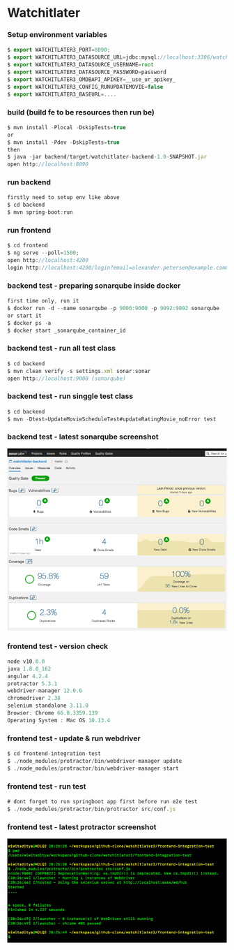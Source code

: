# Watchitlater
### Setup environment variables
```javascript
$ export WATCHITLATER3_PORT=8090;
$ export WATCHITLATER3_DATASOURCE_URL=jdbc:mysql://localhost:3306/watchitlater3?serverTimezone=UTC
$ export WATCHITLATER3_DATASOURCE_USERNAME=root
$ export WATCHITLATER3_DATASOURCE_PASSWORD=password
$ export WATCHITLATER3_OMDBAPI_APIKEY=__use_ur_apikey_
$ export WATCHITLATER3_CONFIG_RUNUPDATEMOVIE=false
$ export WATCHITLATER3_BASEURL=....
```

### build (build fe to be resources then run be)
```javascript
$ mvn install -Plocal -DskipTests=true
or
$ mvn install -Pdev -DskipTests=true
then
$ java -jar backend/target/watchitlater-backend-1.0-SNAPSHOT.jar
open http://localhost:8090
```

### run backend
```javascript
firstly need to setup env like above
$ cd backend
$ mvn spring-boot:run
```

### run frontend
```javascript
$ cd frontend
$ ng serve --poll=1500;
open http://localhost:4200
login http://localhost:4200/login?email=alexander.petersen@example.com&password=password
```


### backend test - preparing sonarqube inside docker
```javascript
first time only, run it 
$ docker run -d --name sonarqube -p 9000:9000 -p 9092:9092 sonarqube
or start it
$ docker ps -a
$ docker start _sonarqube_container_id
```

### backend test - run all test class
```javascript
$ cd backend
$ mvn clean verify -s settings.xml sonar:sonar
open http://localhost:9000 (sonarqube)
```

### backend test - run singgle test class
```javascript
$ cd backend
$ mvn -Dtest=UpdateMovieScheduleTest#updateRatingMovie_noError test
```

### backend test - latest sonarqube screenshot
![alt text](https://raw.githubusercontent.com/tekdungtralala/watchitlater3/master/latest_sonar.png)


### frontend test - version check
```javascript
node v10.0.0
java 1.8.0_162
angular 4.2.4
protractor 5.3.1
webdriver-manager 12.0.6
chromedriver 2.38
selenium standalone 3.11.0
Browser: Chrome 66.0.3359.139
Operating System : Mac OS 10.13.4
```

### frontend test - update & run webdriver
```javascript
$ cd frontend-integration-test
$ ./node_modules/protractor/bin/webdriver-manager update
$ ./node_modules/protractor/bin/webdriver-manager start
```

### frontend test - run test
```javascript
# dont forget to run springboot app first before run e2e test
$ ./node_modules/protractor/bin/protractor src/conf.js
```

### frontend test - latest protractor screenshot
![alt text](https://raw.githubusercontent.com/tekdungtralala/watchitlater3/master/latest_protractor.png)